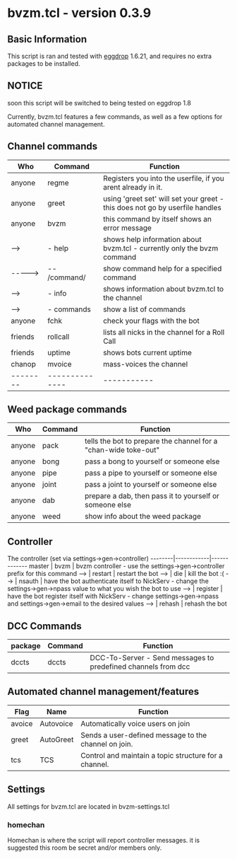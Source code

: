 # bvzm.tcl \- version 0.3.9

## Basic Information
This script is ran and tested with [eggdrop](http://eggheads.org) 1.6.21, and requires
no extra packages to be installed.

## NOTICE
soon this script will be switched to being tested on eggdrop 1.8

Currently, bvzm.tcl features a few commands, as well as a few options for automated channel management.

## Channel commands
Who     | Command      | Function
--------|--------------|----------
anyone  | regme        | Registers you into the userfile, if you arent already in it.
anyone  | greet        | using 'greet set' will set your greet - this does not go by userfile handles
anyone  | bvzm         | this command by itself shows an error message
 -->    | - help       | shows help information about bvzm.tcl - currently only the bvzm command
 -----> | -- /command/ | show command help for a specified command
 -->    | - info       | shows information about bvzm.tcl to the channel
 -->    | - commands   | show a list of commands
anyone  | fchk         | check your flags with the bot
friends | rollcall     | lists all nicks in the channel for a Roll Call
friends | uptime       | shows bots current uptime
chanop  | mvoice       | mass-voices the channel
--------|--------------|-----------

## Weed package commands
Who     | Command    | Function
--------|------------|----------
anyone  | pack       | tells the bot to prepare the channel for a "chan-wide toke-out"
anyone  | bong       | pass a bong to yourself or someone else
anyone  | pipe       | pass a pipe to yourself or someone else
anyone  | joint      | pass a joint to yourself or someone else
anyone  | dab        | prepare a dab, then pass it to yourself or someone else
anyone  | weed       | show info about the weed package

## Controller
The controller (set via settings->gen->controller)
--------|------------|-------------
master  | bvzm       | bvzm controller - use the settings->gen->controller prefix for this command
-->     | restart    | restart the bot
-->     | die        | kill the bot :(
-->     | nsauth     | have the bot authenticate itself to NickServ - change the settings->gen->npass value to what you wish the bot to use
-->     | register   | have the bot register itself with NickServ - change settings->gen->npass and settings->gen->email to the desired values
-->     | rehash     | rehash the bot

## DCC Commands
package  | Command   | Function
---------|-----------|---------
dccts    | dccts     | DCC-To-Server - Send messages to predefined channels from dcc

## Automated channel management/features
Flag    | Name         | Function
--------|--------------|----------
avoice  | Autovoice    | Automatically voice users on join
greet   | AutoGreet    | Sends a user-defined message to the channel on join.
tcs     | TCS          | Control and maintain a topic structure for a channel.

## Settings
All settings for bvzm.tcl are located in bvzm-settings.tcl
### homechan
Homechan is where the script will report controller messages. it is suggested this room be secret and/or members only.
